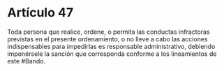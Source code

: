 # Artículo 47

Toda persona que realice, ordene, o permita las conductas infractoras previstas en el presente ordenamiento, o no lleve a cabo las acciones indispensables para impedirlas es responsable administrativo, debiendo imponérsele la sanción que corresponda conforme a los lineamientos de este #Bando.